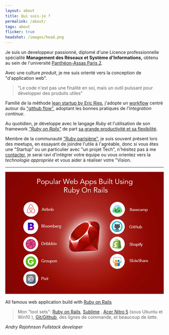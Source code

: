 ```yaml
---
layout: about
title: Qui suis-je ?
permalink: /about/
tags: about
flicker: true
headshot: /images/head.png
---
```



Je suis un developpeur passionné, diplomé d'une Licence professionnelle spécialité **Management des Réseaux et Système d'Informations,** obtenu au sein de l'université [Panthéon-Assas Paris 2](https://www.u-paris2.fr).

 Avec une culture *produit*, je me suis orienté vers la conception de "d'application web".

>"Le code n'est pas une finalité en soi, mais un outil puissant pour développer des produits utiles"

Familié de la méthode [lean startup by Eric Ries](http://theleanstartup.com/), j'adopte un [workflow](https://rajohnson-andry.tk/developper/skills/2019/05/11/Technical-workflow/) centré autour du ["github flow"](https://guides.github.com/introduction/flow/), adoptant les bonnes pratiques de *l'integration continue*.




Au quotidien, je développe avec le langage *Ruby* et l'utilisation de son framework [*"Ruby on Rails"*](https://rubyonrails.org/) de part [sa grande productivité et sa flexibilité](https://rajohnson-andry.tk/developper/skills/2019/05/03/ruby-on-rails/).

Membre de la communauté ["Ruby parisiène"](https://rubyparis.org/), je suis souvent présent lors des meetups, en essayant de joindre l'utile à l'agréable, donc si vous êtes une "Startup" ou un particulier avec "un projet Tech", n'hésitez pas à me [contacter](https://rajohnson-andry.tk/contact/), je serai ravi d'intégrer votre équipe ou vous orientez vers la *technologie appropriée* et vous aider à réaliser votre "Vision.

---

![rails](/images/rails.jpg)
<div class="center"><p>All famous web application build with <a href="https://rubyonrails.org/">Ruby on Rails</a></p></div>



>Mon "tool sets": [Ruby on Rails](https://rubyonrails.org/), [Sublime](https://www.sublimetext.com/3) , [Acer Nitro 5](https://fr-store.acer.com/nitro-5-ordinateur-portable-an515-51-noir?gclid=Cj0KCQjwh6XmBRDRARIsAKNInDGPRr4FTvpxXL1_g60gNICZaKxeRXDWG9x0E-vDAcnTdeFbEJQwT_AaArCsEALw_wcB&gclsrc=aw.ds) (sous Ubuntu et Win10 ), [Git/Github](https://github.com/andryjohn), des lignes de commande, et beaucoup de *latte*.






<footer>
  <cite title="author"> Andry Rajohnson Fullstack developer</cite>
</footer>


<style>
.post-header,{
  text-align: center; /* Want the About Page header to be in the middle */

}
</style>
